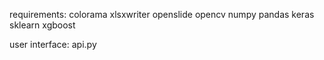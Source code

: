requirements:
	colorama
	xlsxwriter
	openslide
	opencv
	numpy
	pandas
	keras
	sklearn
	xgboost

user interface:
	api.py